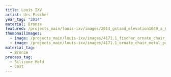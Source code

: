 ```yaml
---
title: Louis IXV
artist: Urs Fischer
year_tag: "2014"
material: Bronze
featured: /projects_main/louis-ixv/images/2014_gstaad_elevation1049_a_6555083_rt_crop.jpeg
thumbnailImages:
  - image: /projects_main/louis-ixv/images/4171.1_fischer_ornate_chair_final_metal_approval_2_crop.jpg
  - image: /projects_main/louis-ixv/images/4171.1_ornate_chair_metal_process_3_crop.jpg
material_tag:
  - Bronze
process_tag:
  - Silicone Mold
  - Cast
---
```

